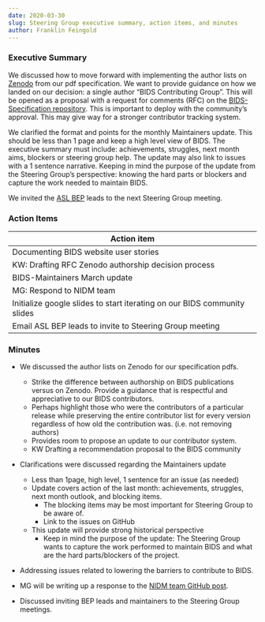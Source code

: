```yaml
---
date: 2020-03-30
slug: Steering Group executive summary, action items, and minutes
author: Franklin Feingold
---
```








### Executive Summary

We discussed how to move forward with implementing the author lists on [Zenodo](https://zenodo.org/record/3686062) from our pdf specification. We want to provide guidance on how we landed on our decision: a single author “BIDS Contributing Group”. This will be opened as a proposal with a request for comments (RFC) on the [BIDS-Specification repository](https://github.com/bids-standard/bids-specification). This is important to deploy with the community’s approval. This may give way for a stronger contributor tracking system.

We clarified the format and points for the monthly Maintainers update. This should be less than 1 page and keep a high level view of BIDS. The executive summary must include: achievements, struggles, next month aims, blockers or steering group help. The update may also link to issues with a 1 sentence narrative. Keeping in mind the purpose of the update from the Steering Group’s perspective: knowing the hard parts or blockers and capture the work needed to maintain BIDS.

We invited the [ASL BEP](https://bids.neuroimaging.io/bep005) leads to the next Steering Group meeting.

### Action Items



| Action item |
| -------- |
| Documenting BIDS website user stories         |
| KW: Drafting RFC Zenodo authorship decision process     |
| BIDS-Maintainers March update |
| MG: Respond to NIDM team |
| Initialize google slides to start iterating on our BIDS community slides |
| Email ASL BEP leads to invite to Steering Group meeting |

### Minutes

- We discussed the author lists on Zenodo for our specification pdfs.
  - Strike the difference between authorship on BIDS publications versus on Zenodo. Provide a guidance that is respectful and appreciative to our BIDS contributors.
  - Perhaps highlight those who were the contributors of a particular release while preserving the entire contributor list for every version regardless of how old the contribution was. (i.e. not removing authors)
  - Provides room to propose an update to our contributor system.
  - KW Drafting a recommendation proposal to the BIDS community

- Clarifications were discussed regarding the Maintainers update
  - Less than 1page, high level, 1 sentence for an issue (as needed)
  - Update covers action of the last month: achievements, struggles, next month outlook, and blocking items.
    - The blocking items may be most important for Steering Group to be aware of.
    - Link to the issues on GitHub
  - This update will provide strong historical perspective
    - Keep in mind the purpose of the update: The Steering Group wants to capture the work performed to maintain BIDS and what are the hard parts/blockers of the project.

- Addressing issues related to lowering the barriers to contribute to BIDS.

- MG will be writing up a response to the [NIDM team GitHub post](https://github.com/bids-standard/bids-specification/issues/423).

- Discussed inviting BEP leads and maintainers to the Steering Group meetings.
